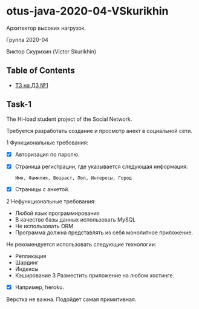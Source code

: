 # otus-java-2020-04-VSkurikhin

Архитектор высоких нагрузок.

Группа 2020-04

Виктор Скурихин (Victor Skurikhin)


## Table of Contents
- [ТЗ на ДЗ №1](#task-1)

## Task-1

The Hi-load student project of the Social Network.

Требуется разработать создание и просмотр анект в социальной сети.

 1 Функциональные требования:
   - [x] Авторизация по паролю.
   - [x] Страница регистрации, где указывается следующая информация:
   
         Имя, Фамилия, Возраст, Пол, Интересы, Город
   - [x] Страницы с анкетой.

 2 Нефункциональные требования:
   - Любой язык программирования
   - В качестве базы данных использовать MySQL
   - Не использовать ORM
   - Программа должна представлять из себя монолитное приложение.
   
   Не рекомендуется использовать следующие технологии:
   - Репликация
   - Шардинг
   - Индексы
   - Кэширование
 3 Разместить приложение на любом хостинге.
   - [x] Например, heroku.

Верстка не важна. Подойдет самая примитивная.


